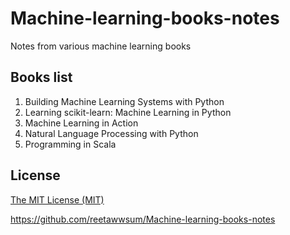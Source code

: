 # Machine-learning-books-notes
Notes from various machine learning books

## Books list

1. Building Machine Learning Systems with Python
2. Learning scikit-learn: Machine Learning in Python
3. Machine Learning in Action
4. Natural Language Processing with Python
5. Programming in Scala

## License
[The MIT License (MIT)](LICENSE)



https://github.com/reetawwsum/Machine-learning-books-notes